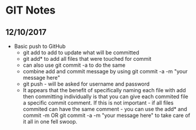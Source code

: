 # GIT Notes

## 12/10/2017

* Basic push to GitHub
    + git add to add <file> to update what will be committed
    + git add* to add all files that were touched for commit
    + can also use git commit -a to do the same
    + combine add and commit message by using git commit -a -m "your message here"
    + git push - will be asked for username and password
    + It appears that the benefit of specifically naming each file with add <filename> then committing individually is that you can give each commited file a specific commit comment.  If this is not important - if all files commited can have the same comment - you can use the add* and commit -m OR git commit -a -m "your message here" to take care of it all in one fell swoop.

